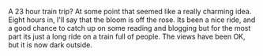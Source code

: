 <!--
.. title: The Starlight Coastal
.. date: 2014/01/10 17:47:25 /0800
.. slug: the-starlight-coastal
.. tags: Jterm14, Travel
.. link: 
.. description: 
-->


A 23 hour train trip?  At some point that seemed like a really charming idea.  Eight hours in, I'll say that the bloom is off the rose.  Its been a nice ride, and a good chance to catch up on some reading and blogging but for the most part its just a long ride on a train full of people.  The views have been OK, but it is now dark outside.